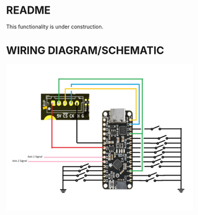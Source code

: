 # README
This functionality is under construction. 
# WIRING DIAGRAM/SCHEMATIC
![image](../Arduino-Only/images/ArduinoOnlyWiringDiagram.jpg)
